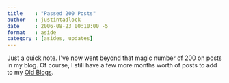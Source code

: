 ```yaml
---
title    : "Passed 200 Posts"
author   : justintadlock
date     : 2006-08-23 00:10:00 -5
format   : aside
category : [asides, updates]
---
```


Just a quick note.  I've now went beyond that magic number of 200 on posts in my blog.  Of course, I still have a few more months worth of posts to add to my <a href="/topics/old-posts" title="Blogs Before Wordpress"> Old Blogs</a>.
